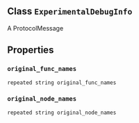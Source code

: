 

## Class  `ExperimentalDebugInfo` 
A ProtocolMessage

## Properties


###  `original_func_names` 
 `repeated string original_func_names` 

###  `original_node_names` 
 `repeated string original_node_names` 

